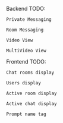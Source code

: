 Backend TODO:

    Private Messaging
    
    Room Messaging

    Video View

    MultiVideo View

Frontend TODO:

    Chat rooms display

    Users display

    Active room display

    Active chat display

    Prompt name tag
